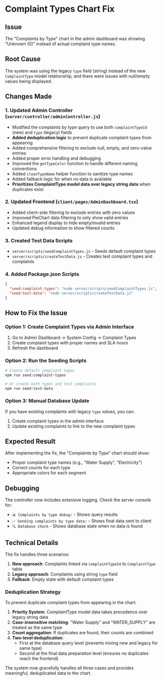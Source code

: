 # Complaint Types Chart Fix

## Issue
The "Complaints by Type" chart in the admin dashboard was showing "Unknown (0)" instead of actual complaint type names.

## Root Cause
The system was using the legacy `type` field (string) instead of the new `ComplaintType` model relationship, and there were issues with null/empty values being displayed.

## Changes Made

### 1. Updated Admin Controller (`server/controller/adminController.js`)
- Modified the complaints by type query to use both `complaintTypeId` (new) and `type` (legacy) fields
- **Added deduplication logic** to prevent duplicate complaint types from appearing
- Added comprehensive filtering to exclude null, empty, and zero-value entries
- Added proper error handling and debugging
- Improved the `getTypeColor` function to handle different naming conventions
- Added `cleanTypeName` helper function to sanitize type names
- Added fallback logic for when no data is available
- **Prioritizes ComplaintType model data over legacy string data** when duplicates exist

### 2. Updated Frontend (`client/pages/AdminDashboard.tsx`)
- Added client-side filtering to exclude entries with zero values
- Improved PieChart data filtering to only show valid entries
- Enhanced legend display to hide empty/invalid entries
- Updated debug information to show filtered counts

### 3. Created Test Data Scripts
- `server/scripts/seedComplaintTypes.js` - Seeds default complaint types
- `server/scripts/createTestData.js` - Creates test complaint types and complaints

### 4. Added Package.json Scripts
```json
{
  "seed:complaint-types": "node server/scripts/seedComplaintTypes.js",
  "seed:test-data": "node server/scripts/createTestData.js"
}
```

## How to Fix the Issue

### Option 1: Create Complaint Types via Admin Interface
1. Go to Admin Dashboard → System Config → Complaint Types
2. Create complaint types with proper names and SLA hours
3. Refresh the dashboard

### Option 2: Run the Seeding Scripts
```bash
# Create default complaint types
npm run seed:complaint-types

# Or create both types and test complaints
npm run seed:test-data
```

### Option 3: Manual Database Update
If you have existing complaints with legacy `type` values, you can:
1. Create complaint types in the admin interface
2. Update existing complaints to link to the new complaint types

## Expected Result
After implementing the fix, the "Complaints by Type" chart should show:
- Proper complaint type names (e.g., "Water Supply", "Electricity")
- Correct counts for each type
- Appropriate colors for each segment

## Debugging
The controller now includes extensive logging. Check the server console for:
- `📊 Complaints by type debug:` - Shows query results
- `✅ Sending complaints by type data:` - Shows final data sent to client
- `🔍 Database check` - Shows database state when no data is found

## Technical Details
The fix handles three scenarios:
1. **New approach**: Complaints linked via `complaintTypeId` to `ComplaintType` table
2. **Legacy approach**: Complaints using string `type` field
3. **Fallback**: Empty state with default complaint types

### Deduplication Strategy
To prevent duplicate complaint types from appearing in the chart:
1. **Priority System**: ComplaintType model data takes precedence over legacy string data
2. **Case-insensitive matching**: "Water Supply" and "WATER_SUPPLY" are treated as the same type
3. **Count aggregation**: If duplicates are found, their counts are combined
4. **Two-level deduplication**: 
   - First at the database query level (prevents mixing new and legacy for same type)
   - Second at the final data preparation level (ensures no duplicates reach the frontend)

The system now gracefully handles all three cases and provides meaningful, deduplicated data to the chart.
